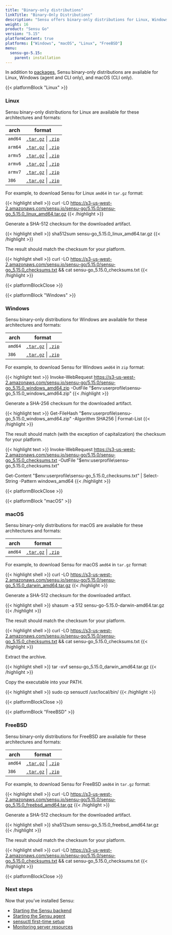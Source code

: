 ```yaml
---
title: "Binary-only distributions"
linkTitle: "Binary-Only Distributions"
description: "Sensu offers binary-only distributions for Linux, Windows, and macOS. Read the guide to learn how to download and verify Sensu binaries."
weight: 16
product: "Sensu Go"
version: "5.15"
platformContent: true
platforms: ["Windows", "macOS", "Linux", "FreeBSD"]
menu:
  sensu-go-5.15:
    parent: installation
---
```


In addition to [packages][1], Sensu binary-only distributions are available for Linux, Windows (agent and CLI only), and macOS (CLI only).

{{< platformBlock "Linux" >}}

### Linux

Sensu binary-only distributions for Linux are available for these architectures and formats:

| arch | format |
| --- | --- |
| `amd64` | [`.tar.gz`][14] \| [`.zip`][20]
| `arm64` | [`.tar.gz`][15] \| [`.zip`][21]
| `armv5` | [`.tar.gz`][16] \| [`.zip`][22]
| `armv6` | [`.tar.gz`][17] \| [`.zip`][23]
| `armv7` | [`.tar.gz`][18] \| [`.zip`][24]
| `386` | [`.tar.gz`][19] \| [`.zip`][25]

For example, to download Sensu for Linux `amd64` in `tar.gz` format:

{{< highlight shell >}}
curl -LO https://s3-us-west-2.amazonaws.com/sensu.io/sensu-go/5.15.0/sensu-go_5.15.0_linux_amd64.tar.gz
{{< /highlight >}}

Generate a SHA-512 checksum for the downloaded artifact.

{{< highlight shell >}}
sha512sum sensu-go_5.15.0_linux_amd64.tar.gz
{{< /highlight >}}

The result should match the checksum for your platform.

{{< highlight shell >}}
curl -LO https://s3-us-west-2.amazonaws.com/sensu.io/sensu-go/5.15.0/sensu-go_5.15.0_checksums.txt && cat sensu-go_5.15.0_checksums.txt
{{< /highlight >}}

{{< platformBlockClose >}}

{{< platformBlock "Windows" >}}

### Windows

Sensu binary-only distributions for Windows are available for these architectures and formats:

| arch | format |
| --- | --- |
| `amd64` | [`.tar.gz`][26] \| [`.zip`][28]
| `386` | [`.tar.gz`][27] \| [`.zip`][29]

For example, to download Sensu for Windows `amd64` in `zip` format:

{{< highlight text >}}
Invoke-WebRequest https://s3-us-west-2.amazonaws.com/sensu.io/sensu-go/5.15.0/sensu-go_5.15.0_windows_amd64.zip  -OutFile "$env:userprofile\sensu-go_5.15.0_windows_amd64.zip"
{{< /highlight >}}

Generate a SHA-256 checksum for the downloaded artifact.

{{< highlight text >}}
Get-FileHash "$env:userprofile\sensu-go_5.15.0_windows_amd64.zip" -Algorithm SHA256 | Format-List
{{< /highlight >}}

The result should match (with the exception of capitalization) the checksum for your platform.

{{< highlight text >}}
Invoke-WebRequest https://s3-us-west-2.amazonaws.com/sensu.io/sensu-go/5.15.0/sensu-go_5.15.0_checksums.txt -OutFile "$env:userprofile\sensu-go_5.15.0_checksums.txt"

Get-Content "$env:userprofile\sensu-go_5.15.0_checksums.txt" | Select-String -Pattern windows_amd64
{{< /highlight >}}

{{< platformBlockClose >}}

{{< platformBlock "macOS" >}}

### macOS

Sensu binary-only distributions for macOS are available for these architectures and formats:

| arch | format |
| --- | --- |
| `amd64` | [`.tar.gz`][30] \| [`.zip`][31]

For example, to download Sensu for macOS `amd64` in `tar.gz` format:

{{< highlight shell >}}
curl -LO https://s3-us-west-2.amazonaws.com/sensu.io/sensu-go/5.15.0/sensu-go_5.15.0_darwin_amd64.tar.gz
{{< /highlight >}}

Generate a SHA-512 checksum for the downloaded artifact.

{{< highlight shell >}}
shasum -a 512 sensu-go-5.15.0-darwin-amd64.tar.gz
{{< /highlight >}}

The result should match the checksum for your platform.

{{< highlight shell >}}
curl -LO https://s3-us-west-2.amazonaws.com/sensu.io/sensu-go/5.15.0/sensu-go_5.15.0_checksums.txt && cat sensu-go_5.15.0_checksums.txt
{{< /highlight >}}

Extract the archive.

{{< highlight shell >}}
tar -xvf sensu-go_5.15.0_darwin_amd64.tar.gz
{{< /highlight >}}

Copy the executable into your PATH.

{{< highlight shell >}}
sudo cp sensuctl /usr/local/bin/
{{< /highlight >}}

{{< platformBlockClose >}}

{{< platformBlock "FreeBSD" >}}

### FreeBSD

Sensu binary-only distributions for FreeBSD are available for these architectures and formats:

| arch | format |
| --- | --- |
| `amd64` | [`.tar.gz`][32] \| [`.zip`][33]
| `386` | [`.tar.gz`][34] \| [`.zip`][35]

For example, to download Sensu for FreeBSD `amd64` in `tar.gz` format:

{{< highlight shell >}}
curl -LO https://s3-us-west-2.amazonaws.com/sensu.io/sensu-go/5.15.0/sensu-go_5.15.0_freebsd_amd64.tar.gz
{{< /highlight >}}

Generate a SHA-512 checksum for the downloaded artifact.

{{< highlight shell >}}
sha512sum sensu-go_5.15.0_freebsd_amd64.tar.gz
{{< /highlight >}}

The result should match the checksum for your platform.

{{< highlight shell >}}
curl -LO https://s3-us-west-2.amazonaws.com/sensu.io/sensu-go/5.15.0/sensu-go_5.15.0_checksums.txt && cat sensu-go_5.15.0_checksums.txt
{{< /highlight >}}

{{< platformBlockClose >}}

### Next steps

Now that you’ve installed Sensu:

- [Starting the Sensu backend][2]
- [Starting the Sensu agent][3]
- [sensuctl first-time setup][4]
- [Monitoring server resources][5]

[2]: ../../reference/backend#operation
[3]: ../../reference/agent#operation
[4]: ../../sensuctl/reference#first-time-setup
[5]: ../../guides/monitor-server-resources
[1]: ../install-sensu
[14]: https://s3-us-west-2.amazonaws.com/sensu.io/sensu-go/5.15.0/sensu-go_5.15.0_linux_amd64.tar.gz
[15]: https://s3-us-west-2.amazonaws.com/sensu.io/sensu-go/5.15.0/sensu-go_5.15.0_linux_arm64.tar.gz
[16]: https://s3-us-west-2.amazonaws.com/sensu.io/sensu-go/5.15.0/sensu-go_5.15.0_linux_armv5.tar.gz
[17]: https://s3-us-west-2.amazonaws.com/sensu.io/sensu-go/5.15.0/sensu-go_5.15.0_linux_armv6.tar.gz
[18]: https://s3-us-west-2.amazonaws.com/sensu.io/sensu-go/5.15.0/sensu-go_5.15.0_linux_armv7.tar.gz
[19]: https://s3-us-west-2.amazonaws.com/sensu.io/sensu-go/5.15.0/sensu-go_5.15.0_linux_386.tar.gz
[20]: https://s3-us-west-2.amazonaws.com/sensu.io/sensu-go/5.15.0/sensu-go_5.15.0_linux_amd64.zip
[21]: https://s3-us-west-2.amazonaws.com/sensu.io/sensu-go/5.15.0/sensu-go_5.15.0_linux_arm64.zip
[22]: https://s3-us-west-2.amazonaws.com/sensu.io/sensu-go/5.15.0/sensu-go_5.15.0_linux_armv5.zip
[23]: https://s3-us-west-2.amazonaws.com/sensu.io/sensu-go/5.15.0/sensu-go_5.15.0_linux_armv6.zip
[24]: https://s3-us-west-2.amazonaws.com/sensu.io/sensu-go/5.15.0/sensu-go_5.15.0_linux_armv7.zip
[25]: https://s3-us-west-2.amazonaws.com/sensu.io/sensu-go/5.15.0/sensu-go_5.15.0_linux_386.zip
[26]: https://s3-us-west-2.amazonaws.com/sensu.io/sensu-go/5.15.0/sensu-go_5.15.0_windows_amd64.tar.gz
[27]: https://s3-us-west-2.amazonaws.com/sensu.io/sensu-go/5.15.0/sensu-go_5.15.0_windows_386.tar.gz
[28]: https://s3-us-west-2.amazonaws.com/sensu.io/sensu-go/5.15.0/sensu-go_5.15.0_windows_amd64.zip
[29]: https://s3-us-west-2.amazonaws.com/sensu.io/sensu-go/5.15.0/sensu-go_5.15.0_windows_386.zip
[30]: https://s3-us-west-2.amazonaws.com/sensu.io/sensu-go/5.15.0/sensu-go_5.15.0_darwin_amd64.tar.gz
[31]: https://s3-us-west-2.amazonaws.com/sensu.io/sensu-go/5.15.0/sensu-go_5.15.0_darwin_amd64.zip
[32]: https://s3-us-west-2.amazonaws.com/sensu.io/sensu-go/5.15.0/sensu-go_5.15.0_freebsd_amd64.tar.gz
[33]: https://s3-us-west-2.amazonaws.com/sensu.io/sensu-go/5.15.0/sensu-go_5.15.0_freebsd_amd64.zip
[34]: https://s3-us-west-2.amazonaws.com/sensu.io/sensu-go/5.15.0/sensu-go_5.15.0_freebsd_386.tar.gz
[35]: https://s3-us-west-2.amazonaws.com/sensu.io/sensu-go/5.15.0/sensu-go_5.15.0_freebsd_386.zip
